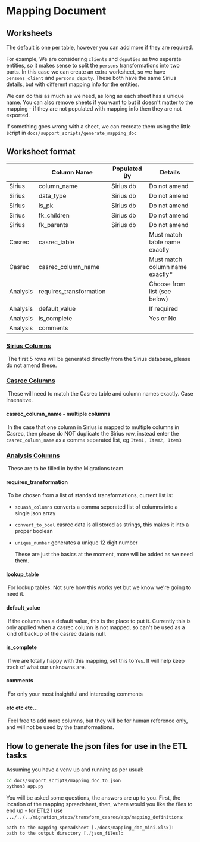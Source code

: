 # Mapping Document

## Worksheets

The default is one per table, however you can add more if they are required.

For example, We are considering `clients` and `deputies` as two seperate entities, so it makes sense to split the `persons` transformations into two parts. In this case we can create an extra worksheet, so we have `persons_client` and `persons_deputy`. These both have the same Sirius details, but with different mapping info for the entities.

We can do this as much as we need, as long as each sheet has a unique name. You can also remove sheets if you want to but it doesn't matter to the mapping - if they are not populated with mapping info then they are not exported.

If something goes wrong with a sheet, we can recreate them using the little script in `docs/support_scripts/generate_mapping_doc`

## Worksheet format


|          | Column Name             | Populated By | Details                         |
| -------- | ----------------------- | ------------ | ------------------------------- |
| Sirius   | column_name             | Sirius db    | Do not amend                    |
| Sirius   | data_type               | Sirius db    | Do not amend                    |
| Sirius   | is_pk                   | Sirius db    | Do not amend                    |
| Sirius   | fk_children             | Sirius db    | Do not amend                    |
| Sirius   | fk_parents              | Sirius db    | Do not amend                    |
| Casrec   | casrec_table            |              | Must match table name exactly   |
| Casrec   | casrec_column_name      |              | Must match column name exactly* |
| Analysis | requires_transformation |              | Choose from list (see below)    |
| Analysis | default_value           |              | If required                     |
| Analysis | is_complete             |              | Yes or No                       |
| Analysis | comments                |              |                                 |



### <u>Sirius Columns</u>

​	The first 5 rows will be generated directly from the Sirius database, please do not amend these.

### <u>Casrec Columns</u>

​	These will need to match the Casrec table and column names exactly. Case insensitve.

#### casrec_column_name - multiple columns

​	In the case that one column in Sirius is mapped to multiple columns in Casrec, then please do NOT duplicate the Sirius row, instead enter the `casrec_column_name` as a comma separated list, eg `Item1, Item2, Item3`

### <u>Analysis Columns</u>

​	These are to be filled in by the Migrations team.

#### requires_transformation

​	To be chosen from a list of standard transformations, current list is:

* `squash_columns`  converts a comma seperated list of columns into a single json array

* `convert_to_bool` casrec data is all stored as strings, this makes it into a proper boolean

* `unique_number` generates a unique 12 digit number

  These are just the basics at the moment, more will be added as we need them.

#### lookup_table

​	For lookup tables. Not sure how this works yet but we know we're going to need it.

#### default_value

​	If the column has a default value, this is the place to put it. Currently this is only applied when a casrec column is not mapped, so can't be used as a kind of backup of the casrec data is null.

#### is_complete

​	If we are totally happy with this mapping, set this to `Yes`. It will help keep track of what our unknowns are.

#### comments

​	For only your most insightful and interesting comments

#### etc etc etc...

​	Feel free to add more columns, but they will be for human reference only, and will not be used by the transformations.



## How to generate the json files for use in the ETL tasks

Assuming you have a venv up and running as per usual:

```bash
cd docs/support_scripts/mapping_doc_to_json
python3 app.py
```

You will be asked some questions, the answers are up to you. First, the location of the mapping spreadsheet, then, where would you like the files to end up - for ETL2 I use `.../../../migration_steps/transform_casrec/app/mapping_definitions`:

```python
path to the mapping spreadsheet [./docs/mapping_doc_mini.xlsx]:
path to the output directory [./json_files]:
```



